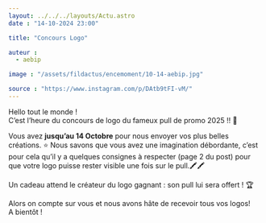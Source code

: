 ```yaml
---
layout: ../../../layouts/Actu.astro
date : "14-10-2024 23:00"

title: "Concours Logo"

auteur :
  - aebip

image : "/assets/fildactus/encemoment/10-14-aebip.jpg"

source : "https://www.instagram.com/p/DAtb9tFI-vM/"
---
```


Hello tout le monde !  
C’est l’heure du concours de logo du fameux pull de promo 2025 !! 👕

Vous avez __jusqu’au 14 Octobre__ pour nous envoyer vos plus belles créations. ⭐️ Nous savons que vous avez une imagination débordante, c’est pour cela qu’il y a quelques consignes à respecter (page 2 du post) pour que votre logo puisse rester visible une fois sur le pull.🖍️🖍️  

Un cadeau attend le créateur du logo gagnant : son pull lui sera offert ! 🏆  

Alors on compte sur vous et nous avons hâte de recevoir tous vos logos!  
A bientôt !